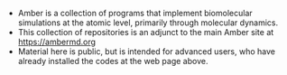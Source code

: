 * Amber is a collection of programs that implement biomolecular simulations at the atomic level, primarily through molecular dynamics.
* This collection of repositories is an adjunct to the main Amber site at https://ambermd.org
* Material here is public, but is intended for advanced users, who have already installed the codes at the web page above.

